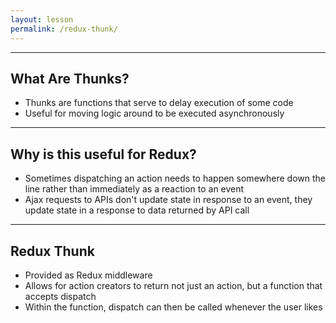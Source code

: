 ```yaml
---
layout: lesson
permalink: /redux-thunk/
---
```


---

## What Are Thunks?

- Thunks are functions that serve to delay execution of some code
- Useful for moving logic around to be executed asynchronously

---

## Why is this useful for Redux?

- Sometimes dispatching an action needs to happen somewhere down the line rather than immediately as a reaction to an event
- Ajax requests to APIs don't update state in response to an event, they update state in a response to data returned by API call

---

## Redux Thunk

- Provided as Redux middleware
- Allows for action creators to return not just an action, but a function that accepts dispatch
- Within the function, dispatch can then be called whenever the user likes
